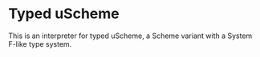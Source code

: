 Typed uScheme
=============

This is an interpreter for typed uScheme, a Scheme variant with a System F-like
type system.
